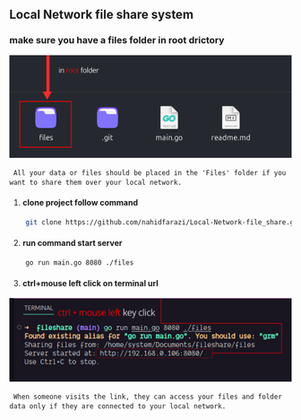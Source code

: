 ## Local Network file share system 

### make sure you have a files folder in root drictory
![Alt text](https://raw.githubusercontent.com/nahidfarazi/Local-Network-file_share/refs/heads/main/files.png)

``` All your data or files should be placed in the 'Files' folder if you want to share them over your local network.```

1. #### clone project follow command
```sh 
    git clone https://github.com/nahidfarazi/Local-Network-file_share.git

```
2. #### run command start server
 
```sh 
    go run main.go 8080 ./files

```
3. #### ctrl+mouse left click on terminal url
![Alt text](https://raw.githubusercontent.com/nahidfarazi/Local-Network-file_share/refs/heads/main/terminal.png)

``` When someone visits the link, they can access your files and folder data only if they are connected to your local network.``` 

